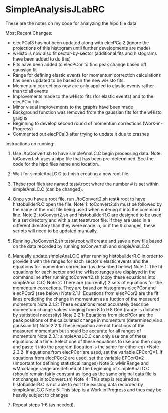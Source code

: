 # SimpleAnalysisJLabRC


These are the notes on my code for analyzing the hipo file data


Most Recent Changes:
* elecPCal3 has not been updated along with elecPCal2 (ignore the projections of this histogram until further developments are made)
* wHisto is now also fit sector-by-sector (additional fits and histograms have been added to do this)
* Fits have been added to elecPCor to find peak change based off gaussian fit
* Range for defining elastic events for momentum correction calculations has been updated to be based on the new wHisto fits
* Momentum corrections now are only applied to elastic events rather than to all events
* Improvements made to the wHisto fits (for elastic events) and to the elecPCor fits
* Minor visual improvements to the graphs have been made
* Background function was removed from the gaussian fits for the wHisto graphs
* Beginning to develop second round of momentum corrections (Work-in-Progress)
* Commented out elecPCal3 after trying to update it due to crashes

Instructions on running:

1) Use ./toConvert.sh to have simpleAnaLC.C begin processing data.
   Note: toConvert.sh uses a hipo file that has been pre-determined. See the code for the hipo files name and location.

2) Wait for simpleAnaLC.C to finish creating a new root file.

3) These root files are named test#.root where the number # is set within simpleAnaLC.C (can be changed).

4) Once you have a root file, run ./toConvert2.sh test#.root to have histobuilderR.C open the file.
   Note 1: toConvert2.sh must be followed by the name of the root file being used when entering it into the command line.
   Note 2: toConvert2.sh and histobuilderR.C are designed to be used in a set directory and with a set test#.root file.
   If they are used in a different directory than they were made in, or if the # changes, these scripts will need to be updated manually.

5) Running ./toConvert2.sh test#.root will create and save a new file based on the data recorded by running toConvert.sh and simpleAnaLC.C

6) Manually update simpleAnaLC.C after running histobuilderR.C in order to provide it with the ranges for each sector's elastic events and the equations for momentum correction (as described below)
   Note 1: The fit equations for each sector and the wHisto ranges are displayed in the commandline after running toConvert2.sh (copy these equations into simpleAnaLC.C)
   Note 2: There are (currently) 2 sets of equations for the momentum corrections. They are based on histograms elecPCor and elecPCor2 (see below)
   	Note 2.1.1: Equations from elecPCor2 are the fit lines predicting the change in momentum as a fuction of the measured momentum
 	Note 2.1.2: These equations most accurately describe momentum change values ranging from 8 to 9.8 GeV (range is dictated by statistical necessity)
	Note 2.2.1: Equations from elecPCor are the peak positions of the calculated change in momentum (determined via a gaussian fit)
	Note 2.2.1: These equation are not functions of the measured momentum but should be accurate for all ranges of momentum
	Note 2.3.1: simpleAnaLC.C can only use one of these equations at a time. Select one of these equations to use and then copy and paste it into the program (location is the same for either eq)
       *Note 2.3.2: If equations from elecPCor are used, set the variable EPCorQ=1. If equations from elecPCor2 are used, set the variable EPCorQ=2 (Important for defining statistical ranges)
   Note 3: wMinRange and wMaxRange range are defined at the beginning of simpleAnaLC.C (should remain fairly constant as long as the same original data file is not changes in toConvert.sh)
   Note 4: This step is required as histobuilderR.C is not able to edit the existing data recorded by simpleAnaLC.C
   Note 5: This step is a Work in Progress and thus may be heavily subject to changes

7) Repeat steps 1-6 (as needed).
